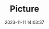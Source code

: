 ---
weight: 1
images:
- /images/edited/145.jpeg
title: Picture
date: 2023-11-11 14:03:37
tags:
- luminar
- work
---